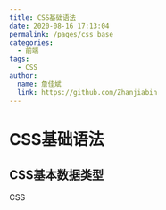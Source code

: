 ```yaml
---
title: CSS基础语法
date: 2020-08-16 17:13:04
permalink: /pages/css_base
categories:
  - 前端
tags:
  - CSS
author:
  name: 詹佳斌
  link: https://github.com/Zhanjiabin
---
```

# CSS基础语法
## CSS基本数据类型

CSS
<!-- more -->
